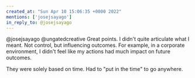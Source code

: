 ```yaml
---
created_at: "Sun Apr 10 15:06:35 +0000 2022"
mentions: ['josejsayago']
in_reply_to: @josejsayago
---
```


@josejsayago @ungatedcreative Great points. I didn't quite articulate what I meant. Not control, but influencing outcomes. For example, in a corporate environment, I didn't feel like my actions had much impact on future outcomes. 

They were solely based on time. Had to "put in the time" to go anywhere.